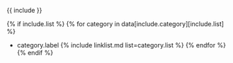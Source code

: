 {{ include }}

{% if include.list %}
{% for category in data[include.category][include.list] %}
- category.label
  {% include linklist.md list=category.list %}
{% endfor %}
{% endif %}
